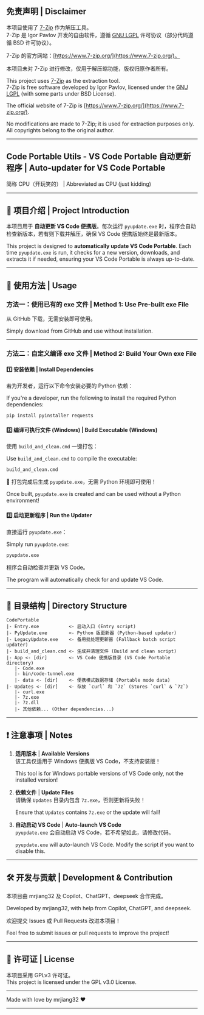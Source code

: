 ## 免责声明 | Disclaimer

本项目使用了 [7-Zip](https://www.7-zip.org/) 作为解压工具。  
7-Zip 是 Igor Pavlov 开发的自由软件，遵循 [GNU LGPL](https://www.gnu.org/licenses/lgpl.html) 许可协议（部分代码遵循 BSD 许可协议）。  

7-Zip 的官方网站：[https://www.7-zip.org/](https://www.7-zip.org/)。  

本项目未对 7-Zip 进行修改，仅用于解压缩功能，版权归原作者所有。  

This project uses [7-Zip](https://www.7-zip.org/) as the extraction tool.  
7-Zip is free software developed by Igor Pavlov, licensed under the [GNU LGPL](https://www.gnu.org/licenses/lgpl.html) (with some parts under BSD License). 

The official website of 7-Zip is [https://www.7-zip.org/](https://www.7-zip.org/).  

No modifications are made to 7-Zip; it is used for extraction purposes only. All copyrights belong to the original author.

---

## Code Portable Utils - VS Code Portable 自动更新程序 | Auto-updater for VS Code Portable

简称 CPU（开玩笑的） | Abbreviated as CPU (just kidding)

---

## 📌 项目介绍 | Project Introduction

本项目用于 **自动更新 VS Code 便携版**。每次运行 `pyupdate.exe` 时，程序会自动检查新版本，若有则下载并解压，确保 VS Code 便携版始终是最新版本。 

This project is designed to **automatically update VS Code Portable**. Each time `pyupdate.exe` is run, it checks for a new version, downloads, and extracts it if needed, ensuring your VS Code Portable is always up-to-date.

---

## 🔧 使用方法 | Usage

### **方法一：使用已有的 exe 文件** | **Method 1: Use Pre-built exe File**

从 GitHub 下载，无需安装即可使用。 

Simply download from GitHub and use without installation.

---

### **方法二：自定义编译 exe 文件** | **Method 2: Build Your Own exe File**

#### 1️⃣ 安装依赖 | Install Dependencies

若为开发者，运行以下命令安装必要的 Python 依赖：

If you're a developer, run the following to install the required Python dependencies:

```
pip install pyinstaller requests
```

#### 2️⃣ 编译可执行文件 (Windows) | Build Executable (Windows)

使用 `build_and_clean.cmd` 一键打包：  

Use `build_and_clean.cmd` to compile the executable:

```
build_and_clean.cmd
```

📌 打包完成后生成 `pyupdate.exe`，无需 Python 环境即可使用！  

Once built, `pyupdate.exe` is created and can be used without a Python environment!

#### 3️⃣ 启动更新程序 | Run the Updater

直接运行 `pyupdate.exe`：  

Simply run `pyupdate.exe`:

```
pyupdate.exe
```

程序会自动检查并更新 VS Code。  

The program will automatically check for and update VS Code.

---

## 📂 目录结构 | Directory Structure

```
CodePortable
|- Entry.exe           <- 启动入口 (Entry script)
|- PyUpdate.exe        <- Python 版更新器 (Python-based updater)
|- LegacyUpdate.exe    <- 备用批处理更新器 (Fallback batch script updater)
|- build_and_clean.cmd <- 生成并清理文件 (Build and clean script)
|- App <- [dir]        <- VS Code 便携版目录 (VS Code Portable directory)
   |- Code.exe
   |- bin/code-tunnel.exe
   |- data <- [dir]    <- 便携模式数据存储 (Portable mode data)
|- Updates <- [dir]    <- 存放 `curl` 和 `7z` (Stores `curl` & `7z`)
   |- curl.exe
   |- 7z.exe
   |- 7z.dll
   |- 其他依赖... (Other dependencies...)
```

---

## ❗ 注意事项 | Notes

1. **适用版本** | **Available Versions**  
   该工具仅适用于 Windows 便携版 VS Code，不支持安装版！
   
   This tool is for Windows portable versions of VS Code only, not the installed version!

3. **依赖文件** | **Update Files**  
   请确保 `Updates` 目录内包含 `7z.exe`，否则更新将失败！
   
   Ensure that `Updates` contains `7z.exe` or the update will fail!

4. **自动启动 VS Code** | **Auto-launch VS Code**  
   `pyupdate.exe` 会自动启动 VS Code，若不希望如此，请修改代码。
   
   `pyupdate.exe` will auto-launch VS Code. Modify the script if you want to disable this.

---

## 🛠️ 开发与贡献 | Development & Contribution

本项目由 mrjiang32 及 Copilot、ChatGPT、deepseek 合作完成。  

Developed by mrjiang32, with help from Copilot, ChatGPT, and deepseek.

欢迎提交 Issues 或 Pull Requests 改进本项目！  

Feel free to submit issues or pull requests to improve the project!

---

## 📜 许可证 | License

本项目采用 GPLv3 许可证。  
This project is licensed under the GPL v3.0 License.

---

Made with love by mrjiang32 ❤️

---
